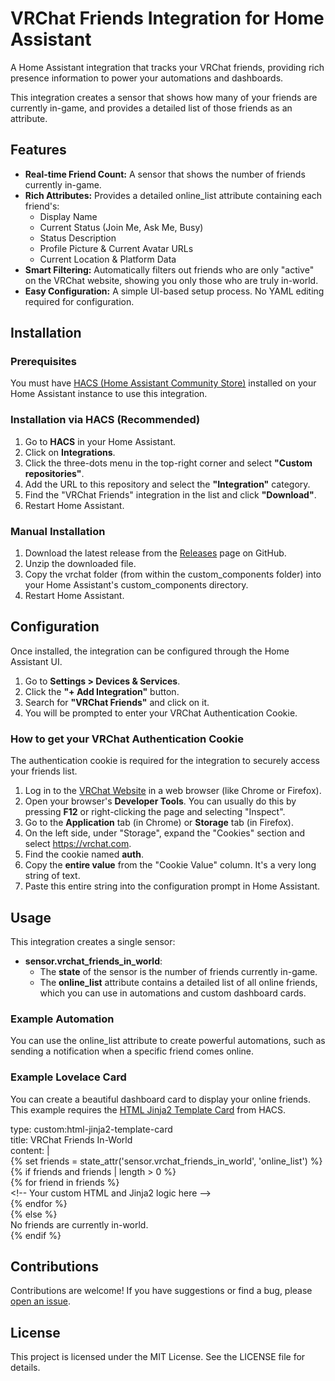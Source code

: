 # **VRChat Friends Integration for Home Assistant**

A Home Assistant integration that tracks your VRChat friends, providing rich presence information to power your automations and dashboards.

This integration creates a sensor that shows how many of your friends are currently in-game, and provides a detailed list of those friends as an attribute.

## **Features**

* **Real-time Friend Count:** A sensor that shows the number of friends currently in-game.  
* **Rich Attributes:** Provides a detailed online\_list attribute containing each friend's:  
  * Display Name  
  * Current Status (Join Me, Ask Me, Busy)  
  * Status Description  
  * Profile Picture & Current Avatar URLs  
  * Current Location & Platform Data  
* **Smart Filtering:** Automatically filters out friends who are only "active" on the VRChat website, showing you only those who are truly in-world.  
* **Easy Configuration:** A simple UI-based setup process. No YAML editing required for configuration.

## **Installation**

### **Prerequisites**

You must have [HACS (Home Assistant Community Store)](https://hacs.xyz/) installed on your Home Assistant instance to use this integration.

### **Installation via HACS (Recommended)**

1. Go to **HACS** in your Home Assistant.  
2. Click on **Integrations**.  
3. Click the three-dots menu in the top-right corner and select **"Custom repositories"**.  
4. Add the URL to this repository and select the **"Integration"** category.  
5. Find the "VRChat Friends" integration in the list and click **"Download"**.  
6. Restart Home Assistant.

### **Manual Installation**

1. Download the latest release from the [Releases](https://www.google.com/search?q=https://github.com/your_github_username/ha-vrchat-friends/releases) page on GitHub.  
2. Unzip the downloaded file.  
3. Copy the vrchat folder (from within the custom\_components folder) into your Home Assistant's custom\_components directory.  
4. Restart Home Assistant.

## **Configuration**

Once installed, the integration can be configured through the Home Assistant UI.

1. Go to **Settings \> Devices & Services**.  
2. Click the **"+ Add Integration"** button.  
3. Search for **"VRChat Friends"** and click on it.  
4. You will be prompted to enter your VRChat Authentication Cookie.

### **How to get your VRChat Authentication Cookie**

The authentication cookie is required for the integration to securely access your friends list.

1. Log in to the [VRChat Website](https://vrchat.com/) in a web browser (like Chrome or Firefox).  
2. Open your browser's **Developer Tools**. You can usually do this by pressing **F12** or right-clicking the page and selecting "Inspect".  
3. Go to the **Application** tab (in Chrome) or **Storage** tab (in Firefox).  
4. On the left side, under "Storage", expand the "Cookies" section and select https://vrchat.com.  
5. Find the cookie named **auth**.  
6. Copy the **entire value** from the "Cookie Value" column. It's a very long string of text.  
7. Paste this entire string into the configuration prompt in Home Assistant.

## **Usage**

This integration creates a single sensor:

* **sensor.vrchat\_friends\_in\_world**:  
  * The **state** of the sensor is the number of friends currently in-game.  
  * The **online\_list** attribute contains a detailed list of all online friends, which you can use in automations and custom dashboard cards.

### **Example Automation**

You can use the online\_list attribute to create powerful automations, such as sending a notification when a specific friend comes online.

### **Example Lovelace Card**

You can create a beautiful dashboard card to display your online friends. This example requires the [HTML Jinja2 Template Card](https://github.com/PiotrMachowski/Home-Assistant-Lovelace-HTML-Jinja2-Template-card) from HACS.

type: custom:html-jinja2-template-card  
title: VRChat Friends In-World  
content: |  
  {% set friends \= state\_attr('sensor.vrchat\_friends\_in\_world', 'online\_list') %}  
  {% if friends and friends | length \> 0 %}  
    {% for friend in friends %}  
      \<\!-- Your custom HTML and Jinja2 logic here \--\>  
    {% endfor %}  
  {% else %}  
    No friends are currently in-world.  
  {% endif %}

## **Contributions**

Contributions are welcome\! If you have suggestions or find a bug, please [open an issue](https://www.google.com/search?q=https://github.com/your_github_username/ha-vrchat-friends/issues).

## **License**

This project is licensed under the MIT License. See the LICENSE file for details.